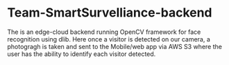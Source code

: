 # Team-SmartSurvelliance-backend
The is an edge-cloud backend running OpenCV framework for face recognition using dlib. Here once a visitor is detected on our camera, a photogragh is taken and sent to the Mobile/web app via AWS S3 where the user has the ability to identify each visitor detected. 
